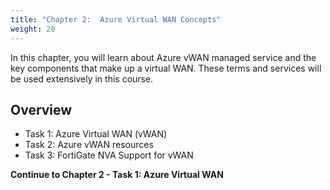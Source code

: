 ```yaml
---
title: "Chapter 2:  Azure Virtual WAN Concepts" 
weight: 20
---
```



In this chapter, you will learn about Azure vWAN managed service and the key components that make up a virtual WAN.  These terms and services will be used extensively in this course.



## Overview
- Task 1: Azure Virtual WAN (vWAN)
- Task 2: Azure vWAN resources
- Task 3: FortiGate NVA Support for vWAN

**Continue to Chapter 2 - Task 1: Azure Virtual WAN**
